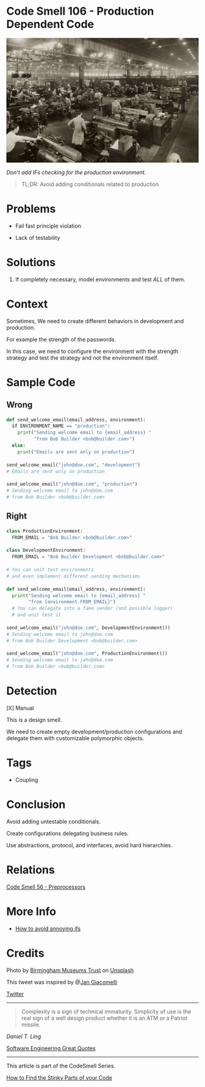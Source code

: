 # Code Smell 106 - Production Dependent Code

![Code Smell 106 - Production Dependent Code](Code%20Smell%20106%20-%20Production%20Dependent%20Code.jpg)

*Don't add IFs checking for the production environment.*

> TL;DR: Avoid adding conditionals related to production 

# Problems

- Fail fast principle violation

- Lack of testability

# Solutions

1. If completely necessary, model environments and test *ALL* of them.

# Context

Sometimes, We need to create different behaviors in development and production.

For example the strength of the passwords.

In this case, we need to configure the environment with the strength strategy and test the strategy and not the environment itself.

# Sample Code

## Wrong

[Gist Url]: # (https://gist.github.com/mcsee/2b00edcf1fded330263a4773b227cd06)

```python
def send_welcome_email(email_address, environment):
  if ENVIRONMENT_NAME == "production":
    print("Sending welcome email to {email_address} "
          "from Bob Builder <bob@builder.com>")
  else:
    print("Emails are sent only on production")
    
send_welcome_email("john@doe.com", "development")
# Emails are sent only on production

send_welcome_email("john@doe.com", "production")
# Sending welcome email to john@doe.com
# from Bob Builder <bob@builder.com>
```

## Right

[Gist Url]: # (https://gist.github.com/mcsee/4a598f416f01357597a072d75ba30a6f)

```python
class ProductionEnvironment:
  FROM_EMAIL = "Bob Builder <bob@builder.com>"

class DevelopmentEnvironment:
  FROM_EMAIL = "Bob Builder Development <bob@builder.com>"
  
# You can unit test environments
# and even implement different sending mechanisms

def send_welcome_email(email_address, environment):
  print("Sending welcome email to {email_address} "
        "from {environment.FROM_EMAIL}")
  # You can delegate into a fake sender (and possible logger)
  # and unit test it

send_welcome_email("john@doe.com", DevelopmentEnvironment())
# Sending welcome email to john@doe.com 
# from Bob Builder Development <bob@builder.com>

send_welcome_email("john@doe.com", ProductionEnvironment())
# Sending welcome email to john@doe.com 
# from Bob Builder <bob@builder.com>
```

# Detection

[X] Manual

This is a design smell. 

We need to create empty development/production configurations and delegate them with customizable polymorphic objects.

# Tags

- Coupling

# Conclusion

Avoid adding untestable conditionals. 

Create configurations delegating business rules.

Use abstractions, protocol, and interfaces, avoid hard hierarchies.

# Relations

[Code Smell 56 - Preprocessors](https://github.com/mcsee/Software-Design-Articles/tree/main/Articles/Code%20Smells/Code%20Smell%2056%20-%20Preprocessors/readme.md)

# More Info

- [How to avoid annoying ifs](https://github.com/mcsee/Software-Design-Articles/tree/main/Articles/Theory/How%20to%20Get%20Rid%20of%20Annoying%20IFs%20Forever/readme.md)

# Credits

Photo by [Birmingham Museums Trust](https://unsplash.com/@birminghammuseumstrust) on [Unsplash](https://unsplash.com/s/photos/production-line)
  
This tweet was inspired by @[Jan Giacomelli](@jangia)

[Twitter](https://x.com/1462469614177173505)

* * *

> Complexity is a sign of technical immaturity. Simplicity of use is the real sign of a well design product whether it is an ATM or a Patriot missile.

_Daniel T. Ling_
 
[Software Engineering Great Quotes](https://github.com/mcsee/Software-Design-Articles/tree/main/Articles/Quotes/Software%20Engineering%20Great%20Quotes/readme.md)

* * *

This article is part of the CodeSmell Series.

[How to Find the Stinky Parts of your Code](https://github.com/mcsee/Software-Design-Articles/tree/main/Articles/Code%20Smells/How%20to%20Find%20the%20Stinky%20parts%20of%20your%20Code/readme.md)